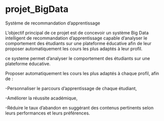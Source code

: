 # projet_BigData

Système de recommandation d’apprentissage

L’objectif principal de ce projet est de concevoir un système Big Data intelligent de recommandation d’apprentissage capable d’analyser le comportement des étudiants sur une plateforme éducative afin de leur proposer automatiquement les cours les plus adaptés à leur profil.

ce systeme permet d’analyser le comportement des étudiants sur une plateforme éducative.

Proposer automatiquement les cours les plus adaptés à chaque profil, afin de :

 -Personnaliser le parcours d’apprentissage de chaque étudiant,

 -Améliorer la réussite académique,

 -Réduire le taux d’abandon en suggérant des contenus pertinents selon leurs performances et leurs préférences.
